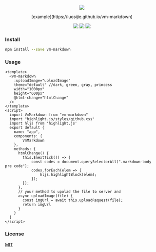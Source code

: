 <p align="center">
  <img src="https://github.com/luosijie/Front-end-Blog/blob/master/img/logo_vmmarkdown_name.png?raw=true">
</p>

<p align="center">
    <!-- <strong>Markdown for Vue,</strong> <a href="https://luosijie.github.io/vm-markdown/">Live Demo</a> -->
    [example](https://luosijie.github.io/vm-markdown)
</p>
<p align="center">
  <img src="https://img.shields.io/badge/version-0.2.8-blue.svg?style=flat">
  <img src="https://img.shields.io/badge/dependency-vue-green.svg?style=flat">
  <img src="https://img.shields.io/badge/dependency-marked-yellow.svg?style=flat">
</p>

### Install

```bash
npm install --save vm-markdown
```
### Usage

```vue
<template>
  <vm-markdown
    :uploadImage="uploadImage"
    theme="default" //dark, green, gray, princess
    width="1000px" 
    height="600px" 
    @html-change="htmlChange"
  />
</template>
<script>
  import VmMarkdown from "vm-markdown"
  import "highlight.js/styles/github.css"
  import hljs from 'highlight.js'
  export default {
    name: "app",
    components: {
        VmMarkdown
    },
    methods: {
      htmlChange() {
        this.$nextTick(() => {
            const codes = document.querySelectorAll(".markdown-body pre code");
            codes.forEach(elem => {
                hljs.highlightBlock(elem);
            });
        });
      },
      // your method to upolad the file to server and
      async uploadImage(file) {
        const imgUrl = await this.uploadRequest(file);
        return imgUrl
      }
    }
  }
</script>
```

### License

[MIT](https://github.com/luosijie/vm-editor/blob/master/LICENSE.md)
